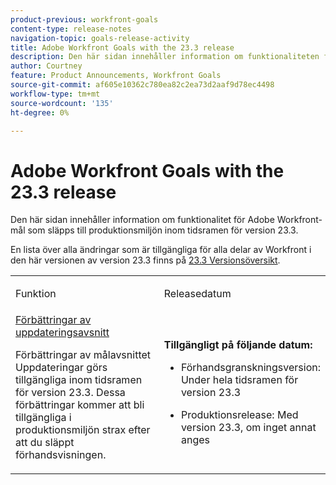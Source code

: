 ```yaml
---
product-previous: workfront-goals
content-type: release-notes
navigation-topic: goals-release-activity
title: Adobe Workfront Goals with the 23.3 release
description: Den här sidan innehåller information om funktionaliteten för Adobe Workfront Goals i den nya Adobe Workfront-upplevelsen som släpps till produktionsmiljön i version 23.3.
author: Courtney
feature: Product Announcements, Workfront Goals
source-git-commit: af605e10362c780ea82c2ea73d2aaf9d78ec4498
workflow-type: tm+mt
source-wordcount: '135'
ht-degree: 0%

---
```



# Adobe Workfront Goals with the 23.3 release

Den här sidan innehåller information om funktionalitet för Adobe Workfront-mål som släpps till produktionsmiljön inom tidsramen för version 23.3.

En lista över alla ändringar som är tillgängliga för alla delar av Workfront i den här versionen av version 23.3 finns på [23.3 Versionsöversikt](/help/quicksilver/product-announcements/product-releases/23.3-release-activity/23-3-release-overview.md).

<table>
            <col style="width: 50%;" />
            <col style="width: 50%;" />
            <tbody>
                <tr>
                    <td>
                        <p><span class="bold">Funktion</span>
                        </p>
                    </td>
                    <td>
                        <p><span class="bold">Releasedatum</span>
                        </p>
                    </td>
                </tr>
                <tr>
                    <td>
                        <a href="/help/quicksilver/product-announcements/product-releases/goals-release-activity/goals-23-3-release/goals-23-3-may-5.md">Förbättringar av uppdateringsavsnitt</a></p>
                        <p>Förbättringar av målavsnittet Uppdateringar görs tillgängliga inom tidsramen för version 23.3. Dessa förbättringar kommer att bli tillgängliga i produktionsmiljön strax efter att du släppt förhandsvisningen.</p>
                    </td>
                    <td><p><b>Tillgängligt på följande datum:</b></p>
                     <p>
                        </p>
                        <ul>
                            <li>
                                <p>Förhandsgranskningsversion: Under hela tidsramen för version 23.3<br /></p>
                            </li>
                            <li>
                                <p><span class="preview">Produktionsrelease: Med version 23.3, om inget annat anges</span></p>
                            </li>
                        </ul>
                    </td>
                </tr>
            </tbody>
        </table>
